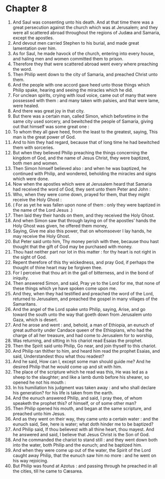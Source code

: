 # Chapter 8

1. And Saul was consenting unto his death. And at that time there was a great persecution against the church which was at Jerusalem; and they were all scattered abroad throughout the regions of Judæa and Samaria, except the apostles.
2. And devout men carried Stephen to his burial, and made great lamentation over him.
3. As for Saul, he made havock of the church, entering into every house, and haling men and women committed them to prison.
4. Therefore they that were scattered abroad went every where preaching the word.
5. Then Philip went down to the city of Samaria, and preached Christ unto them.
6. And the people with one accord gave heed unto those things which Philip spake, hearing and seeing the miracles which he did.
7. For unclean spirits, crying with loud voice, came out of many that were possessed with them : and many taken with palsies, and that were lame, were healed.
8. And there was great joy in that city.
9. But there was a certain man, called Simon, which beforetime in the same city used sorcery, and bewitched the people of Samaria, giving out that himself was some great one :
10. To whom they all gave heed, from the least to the greatest, saying, This man is the great power of God.
11. And to him they had regard, because that of long time he had bewitched them with sorceries.
12. But when they believed Philip preaching the things concerning the kingdom of God, and the name of Jesus Christ, they were baptized, both men and women.
13. Then Simon himself believed also : and when he was baptized, he continued with Philip, and wondered, beholding the miracles and signs which were done.
14. Now when the apostles which were at Jerusalem heard that Samaria had received the word of God, they sent unto them Peter and John :
15. Who, when they were come down, prayed for them, that they might receive the Holy Ghost :
16. ( For as yet he was fallen upon none of them : only they were baptized in the name of the Lord Jesus .)
17. Then laid they their hands on them, and they received the Holy Ghost.
18. And when Simon saw that through laying on of the apostles’ hands the Holy Ghost was given, he offered them money,
19. Saying, Give me also this power, that on whomsoever I lay hands, he may receive the Holy Ghost.
20. But Peter said unto him, Thy money perish with thee, because thou hast thought that the gift of God may be purchased with money.
21. Thou hast neither part nor lot in this matter : for thy heart is not right in the sight of God.
22. Repent therefore of this thy wickedness, and pray God, if perhaps the thought of thine heart may be forgiven thee.
23. For I perceive that thou art in the gall of bitterness, and in the bond of iniquity.
24. Then answered Simon, and said, Pray ye to the Lord for me, that none of these things which ye have spoken come upon me.
25. And they, when they had testified and preached the word of the Lord, returned to Jerusalem, and preached the gospel in many villages of the Samaritans.
26. And the angel of the Lord spake unto Philip, saying, Arise, and go toward the south unto the way that goeth down from Jerusalem unto Gaza, which is desert.
27. And he arose and went : and, behold, a man of Ethiopia, an eunuch of great authority under Candace queen of the Ethiopians, who had the charge of all her treasure, and had come to Jerusalem for to worship,
28. Was returning, and sitting in his chariot read Esaias the prophet.
29. Then the Spirit said unto Philip, Go near, and join thyself to this chariot.
30. And Philip ran thither to him, and heard him read the prophet Esaias, and said, Understandest thou what thou readest?
31. And he said, How can I, except some man should guide me? And he desired Philip that he would come up and sit with him.
32. The place of the scripture which he read was this, He was led as a sheep to the slaughter; and like a lamb dumb before his shearer, so opened he not his mouth :
33. In his humiliation his judgment was taken away : and who shall declare his generation? for his life is taken from the earth.
34. And the eunuch answered Philip, and said, I pray thee, of whom speaketh the prophet this? of himself, or of some other man?
35. Then Philip opened his mouth, and began at the same scripture, and preached unto him Jesus.
36. And as they went on their way, they came unto a certain water : and the eunuch said, See, here is water; what doth hinder me to be baptized?
37. And Philip said, If thou believest with all thine heart, thou mayest. And he answered and said, I believe that Jesus Christ is the Son of God.
38. And he commanded the chariot to stand still : and they went down both into the water, both Philip and the eunuch; and he baptized him.
39. And when they were come up out of the water, the Spirit of the Lord caught away Philip, that the eunuch saw him no more : and he went on his way rejoicing.
40. But Philip was found at Azotus : and passing through he preached in all the cities, till he came to Cæsarea.

